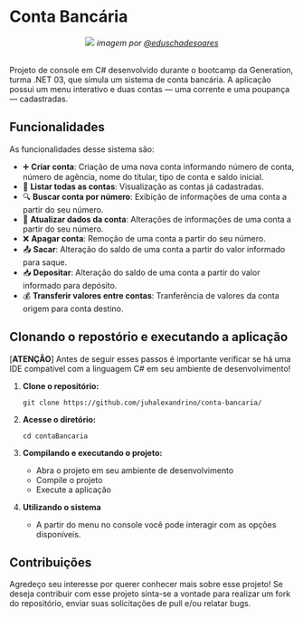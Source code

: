 # Conta Bancária
<div align="center">
<img src="https://i.imgur.com/W2EYu3C.png"/>
<i> imagem por <a href="https://unsplash.com/pt-br/@eduschadesoares">@eduschadesoares</a></i>
</div>
<br>

Projeto de console em C# desenvolvido durante o bootcamp da Generation, turma .NET 03, que simula um sistema de conta bancária. A aplicação possui um menu interativo e duas contas — uma corrente e uma poupança — cadastradas.

## Funcionalidades
As funcionalidades desse sistema são:
* ➕ **Criar conta**: Criação de uma nova conta informando número de conta, número de agência, nome do títular, tipo de conta e saldo inicial.
* 📑 **Listar todas as contas**: Visualização as contas já cadastradas. 
* 🔍 **Buscar conta por número**: Exibição de informações de uma conta a partir do seu número.
* 🔄 **Atualizar dados da conta**: Alterações de informações de uma conta a partir do seu número.
* ❌ **Apagar conta**: Remoção de uma conta a partir do seu número.
* 📤 **Sacar**: Alteração do saldo de uma conta a partir do valor informado para saque.
* 📥 **Depositar**: Alteração do saldo de uma conta a partir do valor informado para depósito.
* 💰 **Transferir valores entre contas**: Tranferência de valores da conta origem para conta destino.

## Clonando o repostório e executando a aplicação
[**ATENÇÃO**] Antes de seguir esses passos é importante verificar se há uma IDE compatível com a linguagem C# em seu ambiente de desenvolvimento!
1. **Clone o repositório:**

    ```
    git clone https://github.com/juhalexandrino/conta-bancaria/
    ```
2. **Acesse o diretório:**

    ```
    cd contaBancaria
    ```
3. **Compilando e executando o projeto:**
    - Abra o projeto em seu ambiente de desenvolvimento
    - Compile o projeto
    - Execute a aplicação
4. **Utilizando o sistema**
    - A partir do menu no console você pode interagir com as opções disponíveis.
  
## Contribuições
Agredeço seu interesse por querer conhecer mais sobre esse projeto! Se deseja contribuir com esse projeto sinta-se a vontade para realizar um fork do repositório, enviar suas solicitações de pull e/ou relatar bugs.
